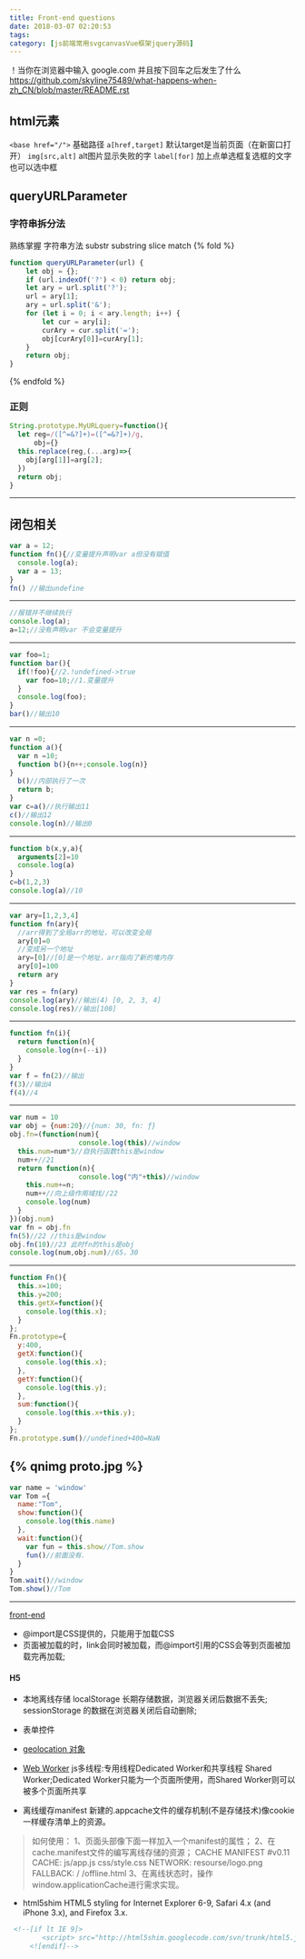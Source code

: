 ```yaml
---
title: Front-end questions
date: 2018-03-07 02:20:53
tags:
category: [js前端常用svgcanvasVue框架jquery源码]
---
```

！当你在浏览器中输入 google.com 并且按下回车之后发生了什么
https://github.com/skyline75489/what-happens-when-zh_CN/blob/master/README.rst

## html元素
`<base href="/">` 基础路径
`a[href,target]` 默认target是当前页面（在新窗口打开）
`img[src,alt]` alt图片显示失败的字
`label[for]` 加上点单选框复选框的文字也可以选中框



## queryURLParameter
### 字符串拆分法
熟练掌握 字符串方法 substr substring slice match
{% fold %}
```js
function queryURLParameter(url) {
    let obj = {};
    if (url.indexOf('?') < 0) return obj;
    let ary = url.split('?');
    url = ary[1];
    ary = url.split('&');
    for (let i = 0; i < ary.length; i++) {
        let cur = ary[i];
        curAry = cur.split('=');
        obj[curAry[0]]=curAry[1];
    }
    return obj;
}
```
{% endfold %}
### 正则
```js
String.prototype.MyURLquery=function(){
  let reg=/([^=&?]+)=([^=&?]+)/g,
      obj={}
  this.replace(reg,(...arg)=>{
    obj[arg[1]]=arg[2];
  })
  return obj;
}
```

---
## 闭包相关
```js
var a = 12;
function fn(){//变量提升声明var a但没有赋值
  console.log(a);
  var a = 13;
}
fn() //输出undefine
```
---
```js
//报错并不继续执行
console.log(a);
a=12;//没有声明var 不会变量提升
```
---
```js
var foo=1;
function bar(){
  if(!foo){//2.!undefined->true
    var foo=10;//1.变量提升
  }
  console.log(foo);
}
bar()//输出10
```
---
```js
var n =0;
function a(){
  var n =10;
  function b(){n++;console.log(n)}
}
  b()//内部执行了一次
  return b;
}
var c=a()//执行输出11
c()//输出12
console.log(n)//输出0
```
---
```js
function b(x,y,a){
  arguments[2]=10
  console.log(a)
}
c=b(1,2,3)
console.log(a)//10
```
---
```js
var ary=[1,2,3,4]
function fn(ary){
  //arr得到了全局arr的地址，可以改变全局
  ary[0]=0
  //变成另一个地址
  ary=[0]//[0]是一个地址，arr指向了新的堆内存
  ary[0]=100
  return ary
}
var res = fn(ary)
console.log(ary)//输出(4) [0, 2, 3, 4]
console.log(res)//输出[100]
```
---
```js
function fn(i){
  return function(n){
    console.log(n+(--i))
  }
}
var f = fn(2)//输出
f(3)//输出4
f(4)//4
```
---
```js
var num = 10
var obj = {num:20}//{num: 30, fn: ƒ}
obj.fn=(function(num){
                 console.log(this)//window
  this.num=num*3//自执行函数this是window
  num++//21
  return function(n){
                 console.log("内"+this)//window
    this.num+=n;
    num++//向上级作用域找//22
    console.log(num)
  }
})(obj.num)
var fn = obj.fn
fn(5)//22 //this是window
obj.fn(10)//23 此时fn的this是obj
console.log(num,obj.num)//65，30
```
---
```js
function Fn(){
  this.x=100;
  this.y=200;
  this.getX=function(){
    console.log(this.x);
  }
};
Fn.prototype={
  y:400,
  getX:function(){
    console.log(this.x);
  },
  getY:function(){
    console.log(this.y);
  },
  sum:function(){
    console.log(this.x+this.y);
  }
};
Fn.prototype.sum()//undefined+400=NaN
```
{% qnimg proto.jpg %}
---
```js
var name = 'window'
var Tom ={
  name:"Tom",
  show:function(){
    console.log(this.name)
  },
  wait:function(){
    var fun = this.show//Tom.show
    fun()//前面没有.
  }
}
Tom.wait()//window
Tom.show()//Tom
```
---



[front-end](https://github.com/markyun/My-blog/tree/master/Front-end-Developer-Questions/Questions-and-Answers)
- @import是CSS提供的，只能用于加载CSS
- 页面被加载的时，link会同时被加载，而@import引用的CSS会等到页面被加载完再加载;

#### H5
- 本地离线存储 localStorage 长期存储数据，浏览器关闭后数据不丢失;
        sessionStorage 的数据在浏览器关闭后自动删除;
- 表单控件
- [geolocation 对象](https://developer.mozilla.org/zh-CN/docs/Web/API/Geolocation/Using_geolocation)
- [Web Worker](http://www.alloyteam.com/2015/11/deep-in-web-worker/) js多线程:专用线程Dedicated Worker和共享线程 Shared Worker;Dedicated Worker只能为一个页面所使用，而Shared Worker则可以被多个页面所共享

- 离线缓存manifest 新建的.appcache文件的缓存机制(不是存储技术)像cookie一样缓存清单上的资源。
> 如何使用：
  1、页面头部像下面一样加入一个manifest的属性；
  2、在cache.manifest文件的编写离线存储的资源；
  	CACHE MANIFEST
  	#v0.11
  	CACHE:
  	js/app.js
  	css/style.css
  	NETWORK:
  	resourse/logo.png
  	FALLBACK:
  	/ /offline.html
  3、在离线状态时，操作window.applicationCache进行需求实现。


- html5shim  HTML5 styling for Internet Explorer 6-9, Safari 4.x (and iPhone 3.x), and Firefox 3.x.
```html
 <!--[if lt IE 9]>
  		<script> src="http://html5shim.googlecode.com/svn/trunk/html5.js"</script>
  	 <![endif]-->
```